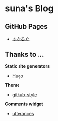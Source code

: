 # suna's Blog

## GitHub Pages
* [すなろぐ](https://ghsable.github.io/sunalog/)

## Thanks to ...
**Static site generators**
* [Hugo](https://gohugo.io/)

**Theme**
* [github-style](https://github.com/MeiK2333/github-style)

**Comments widget**
* [utterances](https://utteranc.es/)
